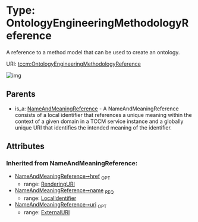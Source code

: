 
# Type: OntologyEngineeringMethodologyReference


A reference to a method model that can be used to create an ontology.

URI: [tccm:OntologyEngineeringMethodologyReference](https://hotecosystem.org/tccm/OntologyEngineeringMethodologyReference)


![img](http://yuml.me/diagram/nofunky;dir:TB/class/[NameAndMeaningReference]^-[OntologyEngineeringMethodologyReference&#124;name(i):LocalIdentifier;uri(i):ExternalURI%20%3F;href(i):RenderingURI%20%3F],[NameAndMeaningReference])

## Parents

 *  is_a: [NameAndMeaningReference](NameAndMeaningReference.md) - A NameAndMeaningReference consists of a local identifier that references a unique meaning within the context of a given domain in a TCCM service instance and a globally unique URI that identifies the intended meaning of the identifier.

## Attributes


### Inherited from NameAndMeaningReference:

 * [NameAndMeaningReference➞href](NameAndMeaningReference_href.md)  <sub>OPT</sub>
    * range: [RenderingURI](types/RenderingURI.md)
 * [NameAndMeaningReference➞name](NameAndMeaningReference_name.md)  <sub>REQ</sub>
    * range: [LocalIdentifier](types/LocalIdentifier.md)
 * [NameAndMeaningReference➞uri](NameAndMeaningReference_uri.md)  <sub>OPT</sub>
    * range: [ExternalURI](types/ExternalURI.md)
